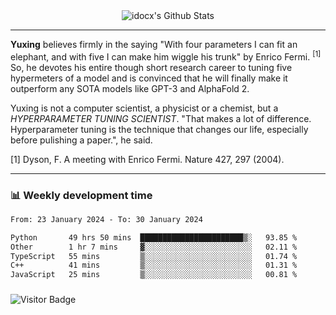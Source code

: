 <div align="center">
    <img align="center" src="https://github-readme-stats.vercel.app/api?username=idocx&show_icons=true&count_private=true&hide_border=true" alt="idocx's Github Stats"></img>
</div>

---

**Yuxing** believes firmly in the saying "With four parameters I can fit an elephant, and with five I can make him wiggle his trunk" by Enrico Fermi. <sup>[1]</sup> So, he devotes his entire though short research career to tuning five hypermeters of a model and is convinced that he will finally make it outperform any SOTA models like GPT-3 and AlphaFold 2.

Yuxing is not a computer scientist, a physicist or a chemist, but a *HYPERPARAMETER TUNING SCIENTIST*. "That makes a lot of difference. Hyperparameter tuning is the technique that changes our life, especially before pulishing a paper.", he said.

[1] Dyson, F. A meeting with Enrico Fermi. Nature 427, 297 (2004).


---

### 📊 Weekly development time
<!--START_SECTION:waka-->

```txt
From: 23 January 2024 - To: 30 January 2024

Python       49 hrs 50 mins  ███████████████████████▒░   93.85 %
Other        1 hr 7 mins     ▓░░░░░░░░░░░░░░░░░░░░░░░░   02.11 %
TypeScript   55 mins         ▒░░░░░░░░░░░░░░░░░░░░░░░░   01.74 %
C++          41 mins         ▒░░░░░░░░░░░░░░░░░░░░░░░░   01.31 %
JavaScript   25 mins         ▒░░░░░░░░░░░░░░░░░░░░░░░░   00.81 %
```

<!--END_SECTION:waka-->

### 

![Visitor Badge](https://visitor-badge.laobi.icu/badge?page_id=idocx.idocx)